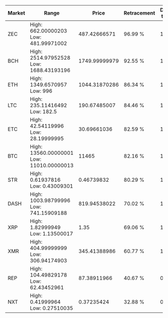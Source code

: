 | Market | Range | Price| Retracement | Doubles to 50% |
| --- | --- | --- | --- | --- |
| ZEC | High: 662.00000203<br />Low: 481.99971002 | 487.42666571 | 96.99 % | 1.17 |
| BCH | High: 2514.97952528<br />Low: 1688.43193196 | 1749.99999979 | 92.55 % | 1.20 |
| ETH | High: 1349.6570957<br />Low: 996 | 1044.31870286 | 86.34 % | 1.12 |
| LTC | High: 235.11416492<br />Low: 182.5 | 190.67485007 | 84.46 % | 1.10 |
| ETC | High: 42.54119996<br />Low: 28.19999995 | 30.69661036 | 82.59 % | 1.15 |
| BTC | High: 13560.00000001<br />Low: 11010.00000013 | 11465 | 82.16 % | 1.07 |
| STR | High: 0.61937816<br />Low: 0.43009301 | 0.46739832 | 80.29 % | 1.12 |
| DASH | High: 1003.98799996<br />Low: 741.15909188 | 819.94538022 | 70.02 % | 1.06 |
| XRP | High: 1.82999949<br />Low: 1.13500017 | 1.35 | 69.06 % | 1.10 |
| XMR | High: 404.99999999<br />Low: 306.94174903 | 345.41388986 | 60.77 % | 1.03 |
| REP | High: 104.49829178<br />Low: 62.43452961 | 87.38911966 | 40.67 % | 0.00 |
| NXT | High: 0.41999964<br />Low: 0.27510035 | 0.37235424 | 32.88 % | 0.00 |

